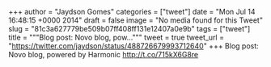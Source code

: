 
+++
author = "Jaydson Gomes"
categories = ["tweet"]
date = "Mon Jul 14 16:48:15 +0000 2014"
draft = false
image = "No media found for this Tweet"
slug = "81c3a627779be509b07ff408ff131e12407a0e9b"
tags = ["tweet"]
title = """Blog post: Novo blog, pow..."""
tweet = true
tweet_url = "https://twitter.com/jaydson/status/488726679993712640"
+++
Blog post: Novo blog, powered by Harmonic http://t.co/715kX6G8re
